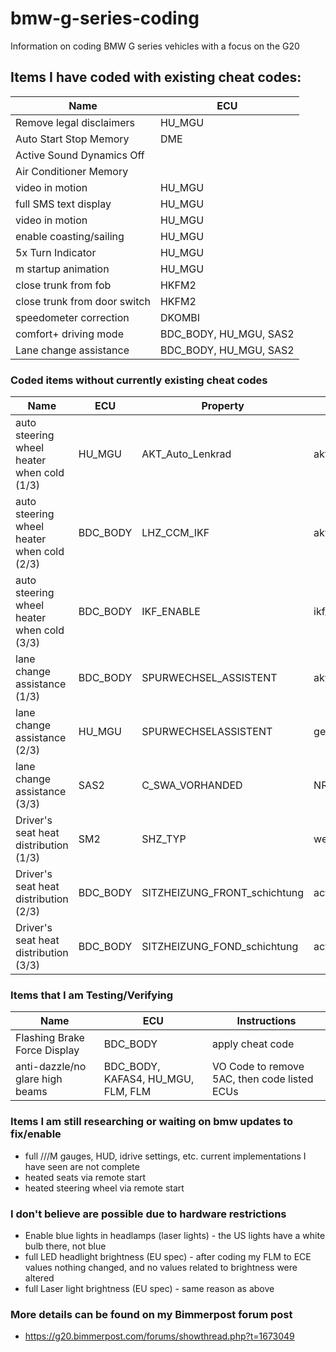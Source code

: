 # bmw-g-series-coding
Information on coding BMW G series vehicles with a focus on the G20 

## Items I have coded with existing cheat codes:
| Name                         |  ECU                  |
| ---------------------------- | --------------------- |
| Remove legal disclaimers     | HU_MGU                |
| Auto Start Stop Memory       | DME                   |
| Active Sound Dynamics Off    |                       |
| Air Conditioner Memory       |                       |
| video in motion              | HU_MGU                |
| full SMS text display        | HU_MGU                |
| video in motion              | HU_MGU                |
| enable coasting/sailing      | HU_MGU                |
| 5x Turn Indicator            | HU_MGU                |
| m startup animation          | HU_MGU                |
| close trunk from fob         | HKFM2                 |
| close trunk from door switch | HKFM2                 |
| speedometer correction       | DKOMBI                |
| comfort+ driving mode        | BDC_BODY, HU_MGU, SAS2|
| Lane change assistance       | BDC_BODY, HU_MGU, SAS2|


### Coded items without currently existing cheat codes
| Name                                       |  ECU        | Property                     | Value           |
| ------------------------------------------ | ----------- | ---------------------------- | --------------- |
| auto steering wheel heater when cold (1/3) | HU_MGU      | AKT_Auto_Lenkrad             | aktiv           |
| auto steering wheel heater when cold (2/3) | BDC_BODY    | LHZ_CCM_IKF                  | aktiv           |
| auto steering wheel heater when cold (3/3) | BDC_BODY    | IKF_ENABLE                   | ikf_alle_sitze  |
| lane change assistance (1/3)               | BDC_BODY    | SPURWECHSEL_ASSISTENT        | aktiv           |
| lane change assistance (2/3)               | HU_MGU      | SPURWECHSELASSISTENT         | gen_1           |
| lane change assistance (3/3)               | SAS2        | C_SWA_VORHANDED              | NR001_VORHANDEN |
| Driver's seat heat distribution (1/3)      | SM2         | SHZ_TYP                      | werte 02        |
| Driver's seat heat distribution (2/3)      | BDC_BODY    | SITZHEIZUNG_FRONT_schichtung | active          |
| Driver's seat heat distribution (3/3)      | BDC_BODY    | SITZHEIZUNG_FOND_schichtung  | active          |


### Items that I am Testing/Verifying
| Name                            |  ECU                               | Instructions                                 |
| ------------------------------- | ---------------------------------- | -------------------------------------------- |
| Flashing Brake Force Display    | BDC_BODY                           | apply cheat code                             |
| anti-dazzle/no glare high beams | BDC_BODY, KAFAS4, HU_MGU, FLM, FLM | VO Code to remove 5AC, then code listed ECUs |


### Items I am still researching or waiting on bmw updates to fix/enable
* full ///M gauges, HUD, idrive settings, etc. current implementations I have seen are not complete
* heated seats via remote start
* heated steering wheel via remote start


### I don't believe are possible due to hardware restrictions
* Enable blue lights in headlamps (laser lights) - the US lights have a white bulb there, not blue
* full LED headlight brightness (EU spec) - after coding my FLM to ECE values nothing changed, and no values related to brightness were altered
* full Laser light brightness (EU spec) - same reason as above

### More details can be found on my Bimmerpost forum post
* https://g20.bimmerpost.com/forums/showthread.php?t=1673049
